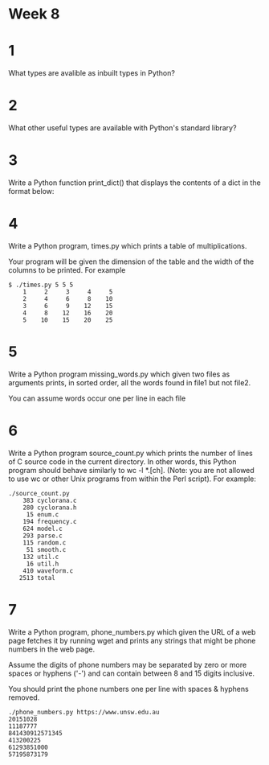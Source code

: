 # Week 8



# 1

What types are avalible as inbuilt types in Python? 

# 2

What other useful types are available with Python's standard library? 

# 3

Write a Python function print_dict() that displays the contents of a dict in the format below:

# 4

Write a Python program, times.py which prints a table of multiplications.

Your program will be given the dimension of the table and the width of the columns to be printed. For example

```
$ ./times.py 5 5 5
    1     2     3     4     5
    2     4     6     8    10
    3     6     9    12    15
    4     8    12    16    20
    5    10    15    20    25
```

# 5

Write a Python program missing_words.py which given two files as arguments prints, in sorted order, all the words found in file1 but not file2.

You can assume words occur one per line in each file

# 6

Write a Python program source_count.py which prints the number of lines of C source code in the current directory. In other words, this Python program should behave similarly to wc -l *.[ch]. (Note: you are not allowed to use wc or other Unix programs from within the Perl script). For example: 

```
./source_count.py
    383 cyclorana.c
    280 cyclorana.h
     15 enum.c
    194 frequency.c
    624 model.c
    293 parse.c
    115 random.c
     51 smooth.c
    132 util.c
     16 util.h
    410 waveform.c
   2513 total
```


# 7

 Write a Python program, phone_numbers.py which given the URL of a web page fetches it by running wget and prints any strings that might be phone numbers in the web page.

Assume the digits of phone numbers may be separated by zero or more spaces or hyphens ('-') and can contain between 8 and 15 digits inclusive.

You should print the phone numbers one per line with spaces & hyphens removed. 

```
./phone_numbers.py https://www.unsw.edu.au
20151028
11187777
841430912571345
413200225
61293851000
57195873179
```

